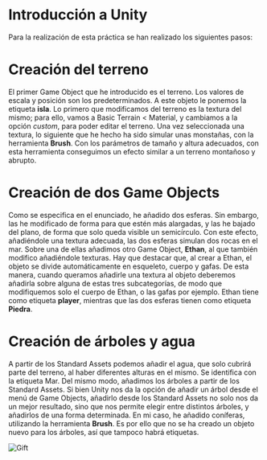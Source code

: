 # Introducción a Unity
Para la realización de esta práctica se han realizado los siguientes pasos:
# Creación del terreno
El primer Game Object que he introducido es el terreno. Los valores de escala y posición son los predeterminados. A este objeto le ponemos la etiqueta **isla**. Lo primero que modificamos del terreno es la textura del mismo; para ello, vamos a Basic Terrain < Material, y cambiamos a la opción _custom_, para poder editar el terreno. Una vez seleccionada una textura, lo siguiente que he hecho ha sido simular unas monstañas, con la herramienta **Brush**. Con los parámetros de tamaño y altura adecuados, con esta herramienta conseguimos un efecto similar a un terreno montañoso y abrupto. 
# Creación de dos Game Objects
Como se especifica en el enunciado, he añadido dos esferas. Sin embargo, las he modificado de forma para que estén más alargadas, y las he bajado del plano, de forma que solo queda visible un semicírculo. Con este efecto, añadiéndole una textura adecuada, las dos esferas simulan dos rocas en el mar. Sobre una de ellas añadimos otro Game Object, **Ethan**, al que también modifico añadiéndole texturas. Hay que destacar que, al crear a Ethan, el objeto se divide automáticamente en esqueleto, cuerpo y gafas. De esta manera, cuando queramos añadirle una textura al objeto deberemos añadirla sobre alguna de estas tres subcategorías, de modo que modifiquemos solo el cuerpo de Ethan, o las gafas por ejemplo. Ethan tiene como etiqueta **player**, mientras que las dos esferas tienen como etiqueta **Piedra**. 
# Creación de árboles y agua
A partir de los Standard Assets podemos añadir el agua, que solo cubrirá parte del terreno, al haber diferentes alturas en el mismo. Se identifica con la etiqueta Mar. Del mismo modo, añadimos los árboles a partir de los Standard Assets. Si bien Unity nos da la opción de añadir un árbol desde el menú de Game Objects, añadirlo desde los Standard Assets no solo nos da un mejor resultado, sino que nos permite elegir entre distintos árboles, y añadirlos de una forma determinada. En mi caso, he añadido coníferas, utilizando la herramienta **Brush**. Es por ello que no se ha creado un objeto nuevo para los árboles, así que tampoco habrá etiquetas. 

![Gift](Practica01/gift.gif)
